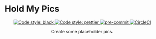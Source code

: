 # Hold My Pics

<p align="center">
    <a href="https://github.com/psf/black">
        <img src="https://img.shields.io/badge/code%20style-black-000000.svg" alt="Code style: black">
    </a>
    <a href="https://github.com/prettier/prettier">
        <img src="https://img.shields.io/badge/code_style-prettier-ff69b4.svg?style=flat-square" alt="Code style: prettier">
    </a>
    <a href="https://github.com/pre-commit/pre-commit">
        <img src="https://img.shields.io/badge/pre--commit-enabled-brightgreen?logo=pre-commit&logoColor=white" alt="pre-commit" style="max-width:100%;">
    </a>
    <a href="https://github.com/mvwicky/holdmypics">
      <img alt="CircleCI" src="https://img.shields.io/circleci/build/github/mvwicky/holdmypics?token=2963419ce449b63e475f44b6265559f12a4e402f">
    </a>

</p>

<p align="center">Create some placeholder pics.</p>
